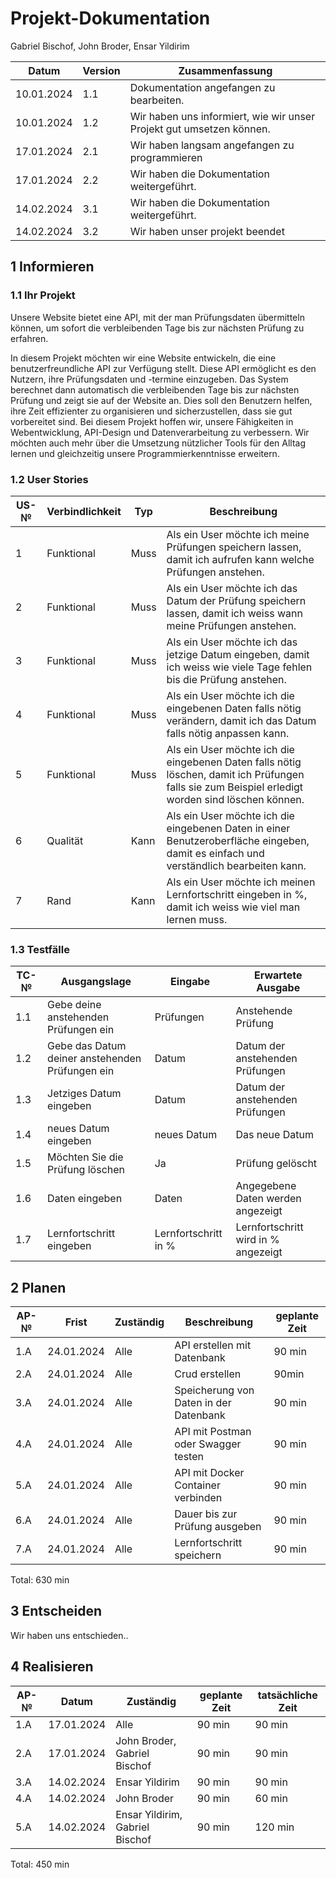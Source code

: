 # Projekt-Dokumentation


Gabriel Bischof, John Broder, Ensar Yildirim

| Datum | Version | Zusammenfassung                                              |
| ----- | ------- | ------------------------------------------------------------ |
|10.01.2024| 1.1| Dokumentation angefangen zu bearbeiten.                            |
|10.01.2024| 1.2| Wir haben uns informiert, wie wir unser Projekt gut umsetzen können.|
|17.01.2024| 2.1| Wir haben langsam angefangen zu programmieren                       |
|17.01.2024| 2.2| Wir haben die Dokumentation weitergeführt.                          |
|14.02.2024| 3.1| Wir haben die Dokumentation weitergeführt.                          |
|14.02.2024| 3.2| Wir haben unser projekt beendet                                     |



## 1 Informieren

### 1.1 Ihr Projekt

Unsere Website bietet eine API, mit der man Prüfungsdaten übermitteln können, um sofort die verbleibenden Tage bis zur nächsten Prüfung zu erfahren.

In diesem Projekt möchten wir eine Website entwickeln, die eine benutzerfreundliche API zur Verfügung stellt. Diese API ermöglicht es den Nutzern, ihre Prüfungsdaten und -termine einzugeben. Das System berechnet dann automatisch die verbleibenden Tage bis zur nächsten Prüfung und zeigt sie auf der Website an. Dies soll den Benutzern helfen, ihre Zeit effizienter zu organisieren und sicherzustellen, dass sie gut vorbereitet sind. Bei diesem Projekt hoffen wir, unsere Fähigkeiten in Webentwicklung, API-Design und Datenverarbeitung zu verbessern. Wir möchten auch mehr über die Umsetzung nützlicher Tools für den Alltag lernen und gleichzeitig unsere Programmierkenntnisse erweitern.

### 1.2 User Stories

| US-№ | Verbindlichkeit | Typ  | Beschreibung                       |
| ---- | --------------- | ---- | ---------------------------------- |
| 1    | Funktional      | Muss | Als ein User möchte ich meine Prüfungen speichern lassen, damit ich aufrufen kann welche Prüfungen anstehen.|
| 2    | Funktional      | Muss | Als ein User möchte ich das Datum der Prüfung speichern lassen, damit ich weiss wann meine Prüfungen anstehen. |
| 3    | Funktional      | Muss | Als ein User möchte ich das jetzige Datum eingeben, damit ich weiss wie viele Tage fehlen bis die Prüfung anstehen. |
| 4    | Funktional      | Muss | Als ein User möchte ich die eingebenen Daten falls nötig verändern, damit ich das Datum falls nötig anpassen kann. |
| 5    | Funktional      | Muss | Als ein User möchte ich die eingebenen Daten falls nötig löschen, damit ich Prüfungen falls sie zum Beispiel erledigt worden sind löschen können. |
| 6    | Qualität        | Kann | Als ein User möchte ich die eingebenen Daten in einer Benutzeroberfläche eingeben, damit es einfach und verständlich bearbeiten kann. |
| 7    | Rand            | Kann | Als ein User möchte ich meinen Lernfortschritt eingeben in %, damit ich weiss wie viel man lernen muss. |



### 1.3 Testfälle

| TC-№ | Ausgangslage | Eingabe | Erwartete Ausgabe |
| ---- | ------------ | ------- | ----------------- |
| 1.1 | Gebe deine anstehenden Prüfungen ein            | Prüfungen            | Anstehende Prüfung                  |
| 1.2 | Gebe das Datum deiner anstehenden Prüfungen ein | Datum                | Datum der anstehenden Prüfungen     |
| 1.3 | Jetziges Datum eingeben                         | Datum                | Datum der anstehenden Prüfungen     |
| 1.4 | neues Datum eingeben                            | neues Datum          | Das neue Datum                      |
| 1.5 | Möchten Sie die Prüfung löschen                 | Ja                   | Prüfung gelöscht                    |
| 1.6 | Daten eingeben                                  | Daten                | Angegebene Daten werden angezeigt   |
| 1.7 | Lernfortschritt eingeben                        | Lernfortschritt in % | Lernfortschritt wird in % angezeigt |


## 2 Planen

| AP-№ | Frist | Zuständig | Beschreibung | geplante Zeit |
| ---- | ----- | --------- | ------------ | ------------- |
| 1.A  |24.01.2024|Alle    | API erstellen  mit Datenbank           |90 min |
| 2.A  |24.01.2024|Alle    | Crud erstellen                         |90min  |
| 3.A  |24.01.2024|Alle    | Speicherung von Daten in der Datenbank |90 min |
| 4.A  |24.01.2024|Alle    | API mit Postman oder Swagger testen    |90 min |
| 5.A  |24.01.2024|Alle    | API mit Docker Container verbinden     |90 min |
| 6.A  |24.01.2024|Alle    | Dauer bis zur Prüfung ausgeben         |90 min |
| 7.A  |24.01.2024|Alle    | Lernfortschritt speichern              |90 min |



Total: 630 min

## 3 Entscheiden

Wir haben uns entschieden..
## 4 Realisieren

| AP-№ | Datum | Zuständig | geplante Zeit | tatsächliche Zeit |
| ---- | ----- | --------- | ------------- | ----------------- |
| 1.A  |17.01.2024| Alle                            |90 min| 90 min |
| 2.A  |17.01.2024| John Broder, Gabriel Bischof    |90 min| 90 min | 
| 3.A  |14.02.2024| Ensar Yildirim                  |90 min| 90 min | 
| 4.A  |14.02.2024| John Broder                     |90 min| 60 min |
| 5.A  |14.02.2024| Ensar Yildirim, Gabriel Bischof |90 min| 120 min|

Total: 450 min 
